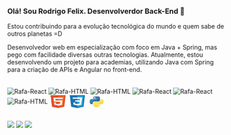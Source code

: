 ### Olá! Sou Rodrigo Felix. Desenvolverdor Back-End 👋
Estou contribuindo para a evolução tecnológica do mundo e quem sabe de outros planetas =D

Desenvolvedor web em especialização com foco em Java + Spring, mas pego com facilidade diversas outras tecnologias. Atualmente, estou desenvolvendo um projeto para academias, utilizando Java com Spring para a criação de APIs e Angular no front-end.


<!--<div align="center">
  <a href="https://github.com/rodrigofelixf">
  <img width="48%" src="https://github-readme-stats.vercel.app/api?username=rodrigofelixf&show_icons=true&theme=dracula&include_all_commits=true&count_private=true"/>
  <img width="40%" src="https://github-readme-stats.vercel.app/api/top-langs/?username=rodrigofelixf&layout=compact&langs_count=7&theme=dracula"/>
</div>//-->
  
  </div>
  
<div style="display: inline_block"><br>
  <!--<img align="center" alt="Rafa-Js" height="30" width="40" src="https://raw.githubusercontent.com/devicons/devicon/master/icons/javascript/javascript-plain.svg">//-->
  <!-- <img align="center" alt="Rafa-Ts" height="30" width="40" src="https://raw.githubusercontent.com/devicons/devicon/master/icons/typescript/typescript-plain.svg">//-->
    <img align="center" alt="Rafa-React" height="50" width="60" src="https://cdn.jsdelivr.net/gh/devicons/devicon@latest/icons/spring/spring-original-wordmark.svg">
   <img align="center" alt="Rafa-HTML" height="40" width="50" src="https://cdn.jsdelivr.net/gh/devicons/devicon/icons/java/java-original-wordmark.svg">
   <img align="center" alt="Rafa-HTML" height="30" width="40" src="https://cdn.jsdelivr.net/gh/devicons/devicon/icons/kotlin/kotlin-original.svg">
  <img align="center" alt="Rafa-React" height="40" width="50" src="https://cdn.jsdelivr.net/gh/devicons/devicon@latest/icons/docker/docker-original-wordmark.svg">
   <img align="center" alt="Rafa-React" height="40" width="50" src="https://cdn.jsdelivr.net/gh/devicons/devicon@latest/icons/postgresql/postgresql-original-wordmark.svg">
  <img align="center" alt="Rafa-HTML" height="40" width="50" src="https://cdn.jsdelivr.net/gh/devicons/devicon/icons/mysql/mysql-original-wordmark.svg">
  <img align="center" alt="Rafa-HTML" height="30" width="40" src="https://raw.githubusercontent.com/devicons/devicon/master/icons/html5/html5-original.svg">
  <img align="center" alt="Rafa-CSS" height="30" width="40" src="https://raw.githubusercontent.com/devicons/devicon/master/icons/css3/css3-original.svg">
  <img align="center" alt="Rafa-Python" height="30" width="40" src="https://raw.githubusercontent.com/devicons/devicon/master/icons/python/python-original.svg">
  
   <!-- <img align="center" alt="Rafa-Csharp" height="30" width="40" src="https://raw.githubusercontent.com/devicons/devicon/master/icons/csharp/csharp-original.svg">//-->
 <!-- <img align="right" alt="Rafa-pic" height="150" style="border-radius:50px;" src="https://media-exp1.licdn.com/dms/image/D4D03AQEfRam_NYeUdw/profile-displayphoto-shrink_800_800/0/1667413889802?e=1674086400&v=beta&t=ZGbp2nyQj-3hzX7dg1sXfMBKFMs6379ptDKyeF-pTMM"> -->
</div>

##
<div>
   <a href="https://www.youtube.com/cadeturodrigoo" target="_blank"><img src="https://img.shields.io/badge/YouTube-FF0000?style=for-the-badge&logo=youtube&logoColor=white" target="_blank"></a>
  <!--<a href="https://www.instagram.com/cadeturodrigo" target="_blank"><img src="https://img.shields.io/badge/-Instagram-%23E4405F?style=for-the-badge&logo=instagram&logoColor=white" target="_blank"></a>//-->
  <a href = "mailto:devrodrigofelix@gmail.com"><img src="https://img.shields.io/badge/-Gmail-%23333?style=for-the-badge&logo=gmail&logoColor=white" target="_blank"></a>
  <a href="https://www.linkedin.com/in/rodrigofelixf" target="_blank"><img src="https://img.shields.io/badge/-LinkedIn-%230077B5?style=for-the-badge&logo=linkedin&logoColor=white" target="_blank"></a> 
  
</div>
